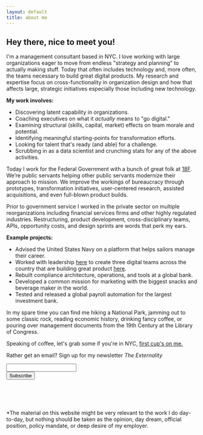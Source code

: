 ```yaml
---
layout: default
title: about me
---
```


## Hey there, nice to meet you!

I'm a management consultant based in NYC. I love working with large organizations eager to move from endless "strategy and planning" to actually making stuff. Today that often includes technology and, more often, the teams necessary to build great digital products. My research and expertise focus on cross-functionality in organization design and how that affects large, strategic initiatives especially those including new technology.

**My work involves:**

*  Discovering latent capability in organizations.
*  Coaching executives on what it *actually* means to "go digital."
*  Examining structural (skills, capital, market) effects on team morale and potential.
*  Identifying meaningful starting-points for transformation efforts.
*  Looking for talent that's ready (and able) for a challenge.
*  Scrubbing in as a data scientist and crunching stats for any of the above activities.

Today I work for the Federal Government with a bunch of great folk at [18F](https://18f.gsa.gov). We’re public servants helping other public servants modernize their approach to mission. We improve the workings of bureaucracy through prototypes, transformation initiatives, user-centered research, assisted acquisitions, and even full-blown product builds.

Prior to government service I worked in the private sector on multiple reorganizations including financial services firms and other highly regulated industries. Restructuring, product development, cross-disciplinary teams, APIs, opportunity costs, and design sprints are words that perk my ears.

**Example projects:**

* Advised the United States Navy on a platform that helps sailors manage their career.
* Worked with leadership [here](https://www.argolimited.com/pages/argo-group-home) to create three digital teams across the country that are building great product [here](eager.to).
*  Rebuilt compliance architecture, operations, and tools at a global bank.
*  Developed a common mission for marketing with the biggest snacks and beverage maker in the world.
*  Tested and released a global payroll automation for the largest investment bank.

In my spare time you can find me hiking a National Park, jamming out to some classic rock, reading economic history, drinking fancy coffee, or pouring over management documents from the 19th Century at the Library of Congress.

Speaking of coffee, let's grab some if you're in NYC, [first cup's on me.](/coffee)

Rather get an email? Sign up for my newsletter *The Externality*
<link href="/css/mailchimp.css" rel="stylesheet" type="text/css"/>
<div id="mc_embed_signup"><form action="//michaelcata.us11.list-manage.com/subscribe/post?u=bd76dc3adcabd1ddbbb2607f8&amp;id=243d280dcd" method="post" id="mc-embedded-subscribe-form" name="mc-embedded-subscribe-form" class="validate" target="_blank" novalidate="novalidate"><div id="mc_embed_signup_scroll"><div class="mc-field-group"><input type="email" value="" class="required email" id="mce-EMAIL" aria-required="true" name="EMAIL" /></div><div id="mce-responses" class="clear"><div class="response" id="mce-error-response" style="display:none">&nbsp;</div><div class="response" id="mce-success-response" style="display:none">&nbsp;</div></div><!-- real people should not fill this in and expect good things - do not remove this or risk form bot signups--><div style="position: absolute; left: -5000px;" aria-hidden="true"><input type="text" tabindex="-1" value="" name="b_bd76dc3adcabd1ddbbb2607f8_243d280dcd" /></div><div style="font-family: 'Merriweather'" class="clear"><input type="submit" value="Subscribe" id="mc-embedded-subscribe" class="button" name="subscribe" /></div></div></form></div>

<script type="text/javascript" src="//s3.amazonaws.com/downloads.mailchimp.com/js/mc-validate.js"></script>

<script type="text/javascript">(function($) {window.fnames = new Array(); window.ftypes = new Array();fnames[0]='EMAIL';ftypes[0]='email';fnames[1]='FNAME';ftypes[1]='text';fnames[2]='LNAME';ftypes[2]='text';}(jQuery));var $mcj = jQuery.noConflict(true);</script><!--End mc_embed_signup-->

<br>
<br>&nbsp;

\*The material on this website might be very relevant to the work I do day-to-day, but nothing should be taken as the opinion, day dream, official position, policy mandate, or deep desire of my employer.
